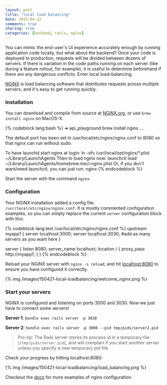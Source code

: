 ```yaml
---
layout: post
title: "local load balancing"
date: 2015-04-22
comments: true
sharing: true
categories: [backend, rails, nginx]
---
```


You can mimic the end-user's UI experience accurately enough by running application code locally, but what about the backend? Once your code is deployed to production, requests will be divided between dozens of servers. If there is variation in the code paths running on each server (like during a feature rollout, for example), it is useful to determine beforehand if there are any dangerous conflicts. Enter local load-balancing.
<!--more-->

[NGiNX](http://nginx.org/en/) is load balancing software that distributes requests across multiple servers, and it's easy to get running quickly.

### Installation
You can download and compile from source at [NGiNX.org](http://nginx.org/en/download.html), or use `brew install nginx` on MacOS-X.

{% codeblock lang:bash %}
➜  api_playground  brew install nginx
...

The default port has been set in /usr/local/etc/nginx/nginx.conf to 8080 so that nginx can run without sudo.

To have launchd start nginx at login:
    ln -sfv /usr/local/opt/nginx/*.plist ~/Library/LaunchAgents
Then to load nginx now:
    launchctl load ~/Library/LaunchAgents/homebrew.mxcl.nginx.plist
Or, if you don't want/need launchctl, you can just run:
    nginx
{% endcodeblock %}

Start the server with the command `nginx`.

### Configuration
Your NGiNX installation added a config file: `/usr/local/etc/nginx/nginx.conf`. It is mostly commented configuration examples, so you can simply replace the current `server` configuration block with this:

{% codeblock lang:text /usr/local/etc/nginx/nginx.conf %}
upstream myapp1 {
  server localhost:3000;
  server localhost:3030; #add as many servers as you want here
}

server {
  listen 8080;
  server_name localhost;
  location / {
    proxy_pass http://myapp1;
  }
}
{% endcodeblock %}

Reload your NGiNX server with `nginx -s reload`, and hit [localhost:8080](localhost:8080) to ensure you have configured it correctly.

{% img /images/150421-local-loadbalancing/welcome_nginx.png %}

### Start your servers
NGiNX is configured and listening on ports 3000 and 3030. Now we just have to connect some servers!

**Server 1**: `bundle exec rails server -p 3030`

**Server 2**: `bundle exec rails server -p 3000 --pid tmp/pids/server2.pid`

> Pro-tip: The Rails server stores its process id in a temporary file (`/tmp/pids/server.pid`), and will complain if you start another server unless you specify a new temporary pid file.

Check your progress by hitting localhost:8080:

{% img /images/150421-local-loadbalancing/load_balancing.png %}

Checkout the [docs](http://nginx.org/en/docs/http/load_balancing.html) for more examples of nginx configuration.
